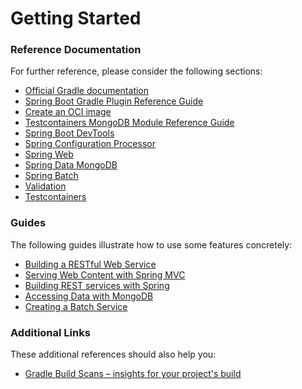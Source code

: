 # Getting Started

### Reference Documentation

For further reference, please consider the following sections:

* [Official Gradle documentation](https://docs.gradle.org)
* [Spring Boot Gradle Plugin Reference Guide](https://docs.spring.io/spring-boot/docs/3.0.0-M1/gradle-plugin/reference/html/)
* [Create an OCI image](https://docs.spring.io/spring-boot/docs/3.0.0-M1/gradle-plugin/reference/html/#build-image)
* [Testcontainers MongoDB Module Reference Guide](https://www.testcontainers.org/modules/databases/mongodb/)
* [Spring Boot DevTools](https://docs.spring.io/spring-boot/docs/2.6.3/reference/htmlsingle/#using-boot-devtools)
* [Spring Configuration Processor](https://docs.spring.io/spring-boot/docs/2.6.3/reference/htmlsingle/#configuration-metadata-annotation-processor)
* [Spring Web](https://docs.spring.io/spring-boot/docs/2.6.3/reference/htmlsingle/#boot-features-developing-web-applications)
* [Spring Data MongoDB](https://docs.spring.io/spring-boot/docs/2.6.3/reference/htmlsingle/#boot-features-mongodb)
* [Spring Batch](https://docs.spring.io/spring-boot/docs/2.6.3/reference/htmlsingle/#howto-batch-applications)
* [Validation](https://docs.spring.io/spring-boot/docs/2.6.3/reference/htmlsingle/#boot-features-validation)
* [Testcontainers](https://www.testcontainers.org/)

### Guides

The following guides illustrate how to use some features concretely:

* [Building a RESTful Web Service](https://spring.io/guides/gs/rest-service/)
* [Serving Web Content with Spring MVC](https://spring.io/guides/gs/serving-web-content/)
* [Building REST services with Spring](https://spring.io/guides/tutorials/bookmarks/)
* [Accessing Data with MongoDB](https://spring.io/guides/gs/accessing-data-mongodb/)
* [Creating a Batch Service](https://spring.io/guides/gs/batch-processing/)

### Additional Links

These additional references should also help you:

* [Gradle Build Scans – insights for your project's build](https://scans.gradle.com#gradle)


